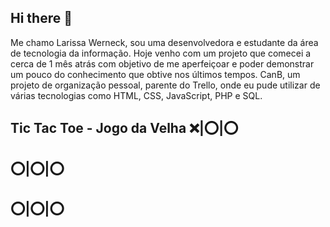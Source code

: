 ## Hi there 👋

   Me chamo Larissa Werneck, sou uma desenvolvedora e estudante da área de tecnologia da informação.
   Hoje venho com um projeto que comecei a cerca de 1 mês atrás com objetivo de me aperfeiçoar e poder demonstrar um pouco do conhecimento que obtive nos últimos tempos. CanB, um projeto de organização pessoal, parente do Trello, onde eu pude utilizar de várias tecnologias como HTML, CSS, JavaScript, PHP e SQL.

## Tic Tac Toe - Jogo da Velha ❌|⭕|⭕
##                             ⭕|⭕|⭕
##                             ⭕|⭕|⭕
   
